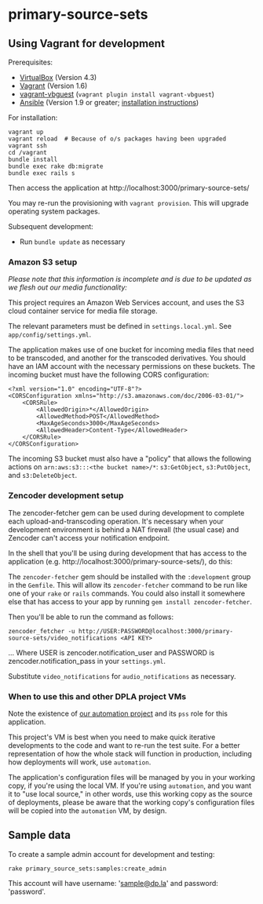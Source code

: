 # primary-source-sets


Using Vagrant for development
-----------------------------

Prerequisites:

* [VirtualBox](https://www.virtualbox.org/) (Version 4.3)
* [Vagrant](http://www.vagrantup.com/) (Version 1.6)
* [vagrant-vbguest](https://github.com/dotless-de/vagrant-vbguest/) (`vagrant
  plugin install vagrant-vbguest`)
* [Ansible](http://www.ansible.com/) (Version 1.9 or greater;
  [installation instructions](http://docs.ansible.com/intro_installation.html))

For installation:

    vagrant up
    vagrant reload  # Because of o/s packages having been upgraded
    vagrant ssh
    cd /vagrant
    bundle install
    bundle exec rake db:migrate
    bundle exec rails s

Then access the application at http://localhost:3000/primary-source-sets/

You may re-run the provisioning with `vagrant provision`.  This will upgrade
operating system packages.

Subsequent development:
* Run `bundle update` as necessary

### Amazon S3 setup

_Please note that this information is incomplete and is due to be updated as
we flesh out our media functionality:_

This project requires an Amazon Web Services account, and uses the S3 cloud
container service for media file storage.

The relevant parameters must be defined in `settings.local.yml`.  See
`app/config/settings.yml`.

The application makes use of one bucket for incoming media files that need to be
transcoded, and another for the transcoded derivatives.  You should have an IAM
account with the necessary permissions on these buckets.  The incoming bucket
must have the following CORS configuration:

```
<?xml version="1.0" encoding="UTF-8"?>
<CORSConfiguration xmlns="http://s3.amazonaws.com/doc/2006-03-01/">
    <CORSRule>
        <AllowedOrigin>*</AllowedOrigin>
        <AllowedMethod>POST</AllowedMethod>
        <MaxAgeSeconds>3000</MaxAgeSeconds>
        <AllowedHeader>Content-Type</AllowedHeader>
    </CORSRule>
</CORSConfiguration>
```

The incoming S3 bucket must also have a "policy" that allows the following
actions on `arn:aws:s3:::<the bucket name>/*`: `s3:GetObject`, `s3:PutObject`,
and `s3:DeleteObject`.

### Zencoder development setup

The zencoder-fetcher gem can be used during development to complete each
upload-and-transcoding operation.  It's necessary when your development
environment is behind a NAT firewall (the usual case) and Zencoder can't access
your notification endpoint.

In the shell that you'll be using during development that has access to the
application (e.g. http://localhost:3000/primary-source-sets/), do this:

The `zencoder-fetcher` gem should be installed with the `:development` group in
the `Gemfile`.  This will allow its `zencoder-fetcher` command to be run like
one of your `rake` or `rails` commands.  You could also install it somewhere
else that has access to your app by running `gem install zencoder-fetcher`.

Then you'll be able to run the command as follows:

```
zencoder_fetcher -u http://USER:PASSWORD@localhost:3000/primary-source-sets/video_notifications <API KEY>
```

... Where USER is zencoder.notification_user and PASSWORD is
zencoder.notification_pass in your `settings.yml`.

Substitute `video_notifications` for `audio_notifications` as necessary.

### When to use this and other DPLA project VMs

Note the existence of
[our automation project](https://github.com/dpla/automation) and its `pss` role
for this application.

This project's VM is best when you need to make quick iterative developments to
the code and want to re-run the test suite.  For a better representation of how
the whole stack will function in production, including how deployments will
work, use `automation`.

The application's configuration files will be managed by you in your working
copy, if you're using the local VM.  If you're using `automation`, and you want
it to "use local source," in other words, use this working copy as the source of
deployments, please be aware that the working copy's configuration files will be
copied into the `automation` VM, by design.


Sample data
-----------

To create a sample admin account for development and testing:

    rake primary_source_sets:samples:create_admin

This account will have username: 'sample@dp.la' and password: 'password'.
